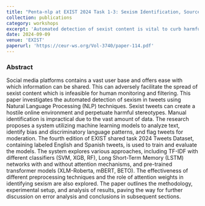 ```yaml
---
title: "Penta-nlp at EXIST 2024 Task 1-3: Sexism Identification, Source Intention, Sexism Categorization In Tweets"
collection: publications
category: workshops
excerpt: 'Automated detection of sexist content is vital to curb harmful stereotypes on social media. This study explores various NLP techniques and attention mechanisms to identify and flag sexist tweets, using a large multilingual dataset to improve moderation effectiveness at scale.'
date: 2024-09-09
venue: 'EXIST'
paperurl: 'https://ceur-ws.org/Vol-3740/paper-114.pdf'
---
```

### Abstract

Social media platforms contains a vast user base and offers ease with which information can be shared. This can adversely facilitate the spread of sexist content which is infeasible for human monitoring and filtering. This paper investigates the automated detection of sexism in tweets using Natural Language Processing (NLP) techniques. Sexist tweets can create a hostile online environment and perpetuate harmful stereotypes. Manual identification is impractical due to the vast amount of data. The research proposes a system utilizing machine learning models to analyze text, identify bias and discriminatory language patterns, and flag tweets for moderation. The fourth edition of EXIST shared task 2024 Tweets Dataset, containing labeled English and Spanish tweets, is used to train and evaluate the models. The system explores various approaches, including TF-IDF with different classifiers (SVM, XGB, RF), Long Short-Term Memory (LSTM) networks with and without attention mechanisms, and pre-trained transformer models (XLM-Roberta, mBERT, BETO). The effectiveness of different preprocessing techniques and the role of attention weights in identifying sexism are also explored. The paper outlines the methodology, experimental setup, and analysis of results, paving the way for further discussion on error analysis and conclusions in subsequent sections.